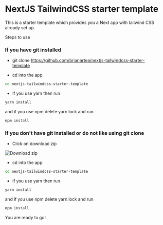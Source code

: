 # NextJS TailwindCSS starter template

This is a starter template which provides you a Next app with tailwind CSS already set up.

Steps to use

### If you have git installed

- git clone https://github.com/brianartea/nextjs-tailwindcss-starter-template

- cd into the app

```bash
cd nextjs-tailwindcss-starter-template
```

- If you use yarn then run

```bash
yarn install
```

and if you use npm delete yarn.lock and run

```bash
npm install
```

### If you don't have git installed or do not like using git clone

- Click on download zip

![Download zip](https://expertdesign.cc/papa-react-images/github-zip.png)

- cd into the app

```bash
cd nextjs-tailwindcss-starter-template
```

- If you use yarn then run

```bash
yarn install
```

and if you use npm delete yarn.lock and run

```bash
npm install
```

You are ready to go!
